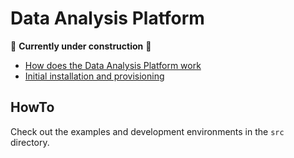 
# Data Analysis Platform

:construction: **Currently under construction** :construction:

- [How does the Data Analysis Platform work](architecture.md)
- [Initial installation and provisioning](provision.md)

## HowTo

Check out the examples and development environments in the `src` directory.
